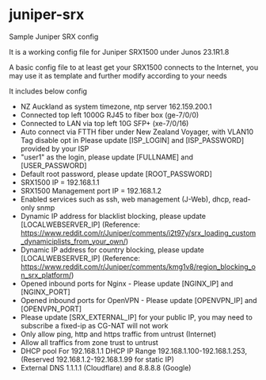 # juniper-srx
Sample Juniper SRX config

It is a working config file for Juniper SRX1500 under Junos 23.1R1.8

A basic config file to at least get your SRX1500 connects to the Internet, you may use it as template and further modify according to your needs

It includes below config

- NZ Auckland as system timezone, ntp server 162.159.200.1
- Connected top left 1000G RJ45 to fiber box (ge-7/0/0)
- Connected to LAN via top left 10G SFP+ (xe-7/0/16)
- Auto connect via FTTH fiber under New Zealand Voyager, with VLAN10 Tag disable opt in Please update [ISP_LOGIN] and [ISP_PASSWORD] provided by your ISP
- "user1" as the login, please update [FULLNAME] and [USER_PASSWORD]
- Default root password, please update [ROOT_PASSWORD]
- SRX1500 IP = 192.168.1.1
- SRX1500 Management port IP = 192.168.1.2 
- Enabled services such as ssh, web management (J-Web), dhcp, read-only snmp
- Dynamic IP address for blacklist blocking, please update [LOCALWEBSERVER_IP] (Reference: https://www.reddit.com/r/Juniper/comments/i2t97y/srx_loading_custom_dynamiciplists_from_your_own/)
- Dynamic IP address for country blocking, please update [LOCALWEBSERVER_IP] (Reference: https://www.reddit.com/r/Juniper/comments/kmg1v8/region_blocking_on_srx_platform/)
- Opened inbound ports for Nginx - Please update [NGINX_IP] and [NGINX_PORT]
- Opened inbound ports for OpenVPN - Please update [OPENVPN_IP] and [OPENVPN_PORT]
- Please update [SRX_EXTERNAL_IP] for your public IP, you may need to subscribe a fixed-ip as CG-NAT will not work
- Only allow ping, http and https traffic from untrust (Internet)
- Allow all traffics from zone trust to untrust
- DHCP pool
  For 192.168.1.1
    DHCP IP Range 192.168.1.100-192.168.1.253, (Reserved 192.168.1.2-192.168.1.99 for static IP)
- External DNS 1.1.1.1 (Cloudflare) and 8.8.8.8 (Google)
